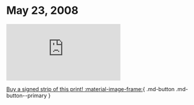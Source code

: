 # May 23, 2008

![](https://www.achewood.com/comic.php?date=05232008)

[Buy a signed strip of this print! :material-image-frame:](https://achewood-holiday-pop-up.myshopify.com/products/strip#05232008){ .md-button .md-button--primary }
